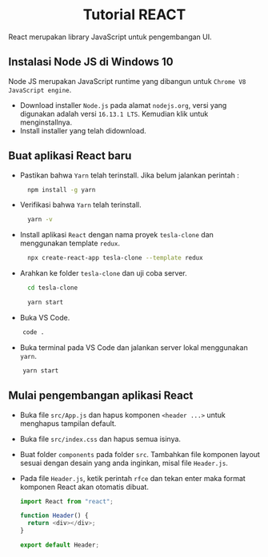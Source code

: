 <h1 align="center">Tutorial REACT</h1>

React merupakan library JavaScript untuk pengembangan UI.

## Instalasi Node JS di Windows 10

Node JS merupakan JavaScript runtime yang dibangun untuk `Chrome V8 JavaScript engine`.

- Download installer `Node.js` pada alamat `nodejs.org`, versi yang digunakan adalah versi `16.13.1 LTS`. Kemudian klik untuk menginstallnya.
- Install installer yang telah didownload.

## Buat aplikasi React baru

- Pastikan bahwa `Yarn` telah terinstall. Jika belum jalankan perintah :

  ```bash
    npm install -g yarn
  ```

- Verifikasi bahwa `Yarn` telah terinstall.

  ```bash
    yarn -v
  ```

- Install aplikasi `React` dengan nama proyek `tesla-clone` dan menggunakan template `redux`.

  ```bash
    npx create-react-app tesla-clone --template redux
  ```

- Arahkan ke folder `tesla-clone` dan uji coba server.

  ```bash
    cd tesla-clone

    yarn start
  ```

- Buka VS Code.

```bash
    code .
```

- Buka terminal pada VS Code dan jalankan server lokal menggunakan `yarn`.

```bash
    yarn start
```

## Mulai pengembangan aplikasi React

- Buka file `src/App.js` dan hapus komponen `<header ...>` untuk menghapus tampilan default.
- Buka file `src/index.css` dan hapus semua isinya.
- Buat folder `components` pada folder `src`. Tambahkan file komponen layout sesuai dengan desain yang anda inginkan, misal file `Header.js`.
- Pada file `Header.js`, ketik perintah `rfce` dan tekan enter maka format komponen React akan otomatis dibuat.

  ```javascript
  import React from "react";

  function Header() {
    return <div></div>;
  }

  export default Header;
  ```
